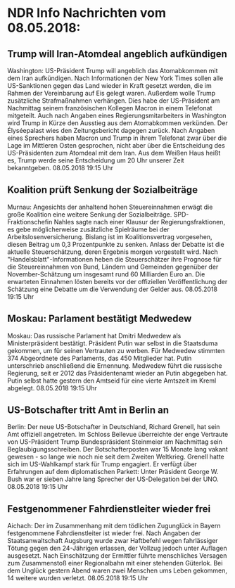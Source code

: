 # NDR Info Nachrichten vom 08.05.2018:


## Trump will Iran-Atomdeal angeblich aufkündigen
Washington: US-Präsident Trump will angeblich das Atomabkommen mit dem Iran aufkündigen. Nach Informationen der New York Times sollen alle US-Sanktionen gegen das Land wieder in Kraft gesetzt werden, die im Rahmen der Vereinbarung auf Eis gelegt waren. Außerdem wolle Trump zusätzliche Strafmaßnahmen verhängen. Dies habe der US-Präsident am Nachmittag seinem französischen Kollegen Macron in einem Telefonat mitgeteilt. Auch nach Angaben eines Regierungsmitarbeiters in Washington wird Trump in Kürze den Ausstieg aus dem Atomabkommen verkünden. Der Élyséepalast wies den Zeitungsbericht dagegen zurück. Nach Angaben eines Sprechers haben Macron und Trump in ihrem Telefonat zwar über die Lage im Mittleren Osten gesprochen, nicht aber über die Entscheidung des US-Präsidenten zum Atomdeal mit dem Iran. Aus dem Weißen Haus heißt es, Trump werde seine Entscheidung um 20 Uhr unserer Zeit bekanntgeben. 08.05.2018 19:15 Uhr 

## Koalition prüft Senkung der Sozialbeiträge
Murnau: Angesichts der anhaltend hohen Steuereinnahmen erwägt die große Koalition eine weitere Senkung der Sozialbeiträge. SPD-Fraktionschefin Nahles sagte nach einer Klausur der Regierungsfraktionen, es gebe möglicherweise zusätzliche Spielräume bei der Arbeitslosenversicherung. Bislang ist im Koalitionsvertrag vorgesehen, diesen Beitrag um 0,3 Prozentpunkte zu senken. Anlass der Debatte ist die aktuelle Steuerschätzung, deren Ergebnis morgen vorgestellt wird. Nach "Handelsblatt"-Informationen heben die Steuerschätzer ihre Prognose für die Steuereinnahmen von Bund, Ländern und Gemeinden gegenüber der November-Schätzung um insgesamt rund 60 Milliarden Euro an. Die erwarteten Einnahmen lösten bereits vor der offiziellen Veröffentlichung der Schätzung eine Debatte um die Verwendung der Gelder aus. 08.05.2018 19:15 Uhr 

## Moskau: Parlament bestätigt Medwedew
Moskau: Das russische Parlament hat Dmitri Medwedew als Ministerpräsident bestätigt. Präsident Putin war selbst in die Staatsduma gekommen, um für seinen Vertrauten zu werben. Für Medwedew stimmten 374 Abgeordnete des Parlaments, das 450 Mitglieder hat. Putin unterschrieb anschließend die Ernennung. Medwedew führt die russische Regierung, seit er 2012 das Präsidentenamt wieder an Putin abgegeben hat. Putin selbst hatte gestern den Amtseid für eine vierte Amtszeit im Kreml abgelegt. 08.05.2018 19:15 Uhr 

## US-Botschafter tritt Amt in Berlin an
Berlin: Der neue US-Botschafter in Deutschland, Richard Grenell, hat sein Amt offiziell angetreten. Im Schloss Bellevue überreichte der enge Vertraute von US-Präsident Trump Bundespräsident Steinmeier am Nachmittag sein Beglaubigungsschreiben. Der Botschafterposten war 15 Monate lang vakant gewesen - so lange wie noch nie seit dem Zweiten Weltkrieg. Grenell hatte sich im US-Wahlkampf stark für Trump engagiert. Er verfügt über Erfahrungen auf dem diplomatischen Parkett: Unter Präsident George W. Bush war er sieben Jahre lang Sprecher der US-Delegation bei der UNO. 08.05.2018 19:15 Uhr 

## Festgenommener Fahrdienstleiter wieder frei
Aichach:	Der im Zusammenhang mit dem tödlichen Zugunglück in Bayern festgenommene Fahrdienstleiter ist wieder frei. Nach Angaben der Staatsanwaltschaft Augsburg wurde zwar Haftbefehl wegen fahrlässiger Tötung gegen den 24-Jährigen erlassen, der Vollzug jedoch unter Auflagen ausgesetzt. Nach Einschätzung der Ermittler führte menschliches Versagen zum Zusammenstoß einer Regionalbahn mit einer stehenden Güterlok. Bei dem Unglück gestern Abend waren zwei Menschen ums Leben gekommen, 14 weitere wurden verletzt. 08.05.2018 19:15 Uhr 
